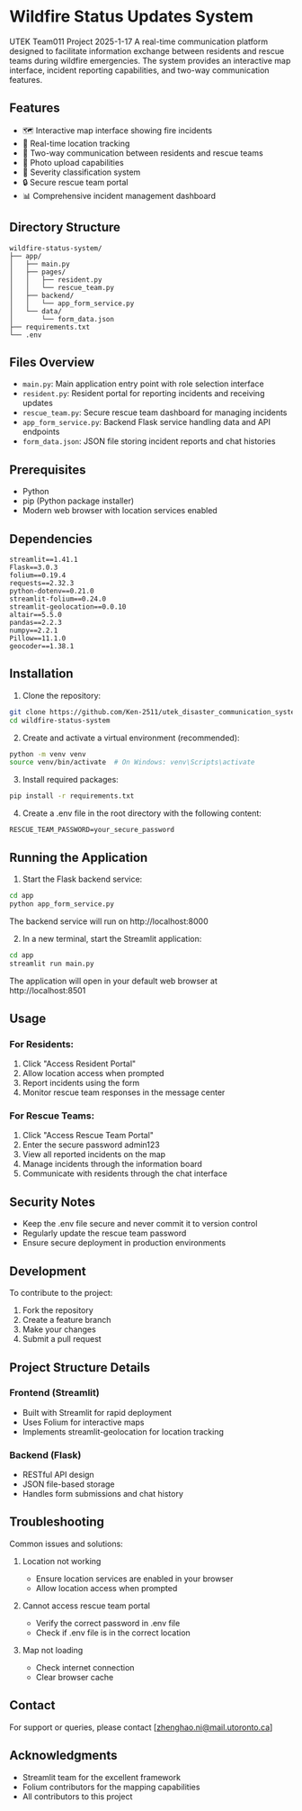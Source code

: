 # Wildfire Status Updates System
UTEK Team011 Project
2025-1-17
A real-time communication platform designed to facilitate information exchange between residents and rescue teams during wildfire emergencies. The system provides an interactive map interface, incident reporting capabilities, and two-way communication features.

## Features

- 🗺️ Interactive map interface showing fire incidents
- 📍 Real-time location tracking
- 📱 Two-way communication between residents and rescue teams
- 📸 Photo upload capabilities
- 🚨 Severity classification system
- 🔒 Secure rescue team portal
- 📊 Comprehensive incident management dashboard

## Directory Structure

```
wildfire-status-system/
├── app/
│   ├── main.py
│   ├── pages/
│   │   ├── resident.py
│   │   └── rescue_team.py
│   ├── backend/
│   │   └── app_form_service.py
│   └── data/
│       └── form_data.json
├── requirements.txt
└── .env

```

## Files Overview

- `main.py`: Main application entry point with role selection interface
- `resident.py`: Resident portal for reporting incidents and receiving updates
- `rescue_team.py`: Secure rescue team dashboard for managing incidents
- `app_form_service.py`: Backend Flask service handling data and API endpoints
- `form_data.json`: JSON file storing incident reports and chat histories

## Prerequisites

- Python 
- pip (Python package installer)
- Modern web browser with location services enabled

## Dependencies

```
streamlit==1.41.1
Flask==3.0.3
folium==0.19.4
requests==2.32.3
python-dotenv==0.21.0
streamlit-folium==0.24.0
streamlit-geolocation==0.0.10
altair==5.5.0
pandas==2.2.3
numpy==2.2.1
Pillow==11.1.0
geocoder==1.38.1
```

## Installation

1. Clone the repository:
```bash
git clone https://github.com/Ken-2511/utek_disaster_communication_system.git
cd wildfire-status-system
```

2. Create and activate a virtual environment (recommended):
```bash
python -m venv venv
source venv/bin/activate  # On Windows: venv\Scripts\activate
```

3. Install required packages:
```bash
pip install -r requirements.txt
```

4. Create a .env file in the root directory with the following content:
```
RESCUE_TEAM_PASSWORD=your_secure_password
```

## Running the Application

1. Start the Flask backend service:
```bash
cd app
python app_form_service.py
```
The backend service will run on http://localhost:8000

2. In a new terminal, start the Streamlit application:
```bash
cd app
streamlit run main.py
```
The application will open in your default web browser at http://localhost:8501

## Usage

### For Residents:
1. Click "Access Resident Portal"
2. Allow location access when prompted
3. Report incidents using the form
4. Monitor rescue team responses in the message center

### For Rescue Teams:
1. Click "Access Rescue Team Portal"
2. Enter the secure password admin123
3. View all reported incidents on the map
4. Manage incidents through the information board
5. Communicate with residents through the chat interface

## Security Notes

- Keep the .env file secure and never commit it to version control
- Regularly update the rescue team password
- Ensure secure deployment in production environments

## Development

To contribute to the project:
1. Fork the repository
2. Create a feature branch
3. Make your changes
4. Submit a pull request

## Project Structure Details

### Frontend (Streamlit)
- Built with Streamlit for rapid deployment
- Uses Folium for interactive maps
- Implements streamlit-geolocation for location tracking

### Backend (Flask)
- RESTful API design
- JSON file-based storage
- Handles form submissions and chat history

## Troubleshooting

Common issues and solutions:

1. Location not working
   - Ensure location services are enabled in your browser
   - Allow location access when prompted

2. Cannot access rescue team portal
   - Verify the correct password in .env file
   - Check if .env file is in the correct location

3. Map not loading
   - Check internet connection
   - Clear browser cache

## Contact

For support or queries, please contact [zhenghao.ni@mail.utoronto.ca]

## Acknowledgments

- Streamlit team for the excellent framework
- Folium contributors for the mapping capabilities
- All contributors to this project
